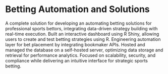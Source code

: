 # Betting Automation and Solutions
A complete solution for developing an automating betting solutions for professional sports bettors, integrating data-driven strategy building with real-time execution. Built an interactive dashboard using R Shiny, allowing users to create and test betting strategies using R. Engineering automation layer for bet placement by integrating bookmaker APIs. Hosted and managed the database on a self-hosted server, optimizing data storage and retrieval for performance analytics. Focused on scalability, security, and compliance while delivering an intuitive interface for strategic sports betting.
